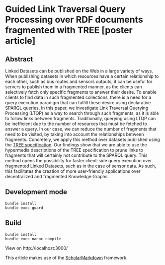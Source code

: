 # Guided Link Traversal Query Processing over RDF documents fragmented with TREE [poster article]

## Abstract
Linked Datasets can be published on the Web in a large variety of ways.
When publishing datasets in which resources have a certain relationship to each other,
such as bus routes and sensors outputs,
it can be useful for servers to publish them in a fragmented manner,
as the clients can selectively fetch only specific fragments to answer their desire.
To enable clients to find data in such fragmented collections,
there is a need for a query execution paradigm that can fulfill these desire using declarative SPARQL queries.
In this paper, we investigate Link Traversal Querying Processing (LTQP) as a way to search through such fragments,
as it is able to follow links between fragments.
Traditionally, querying using LTQP can be inefficient due to the number of resources that must be fetched to answer a query.
In our case, we can reduce the number of fragments that need to be visited,
by taking into account the relationships between fragments.
Concretely, we apply this method over datasets published using the [TREE specification](https://treecg.github.io/specification/).
Our findings show that we are able to use the hypermedia descriptions of the TREE specification
to prune links to fragments that will certainly not contribute to the SPARQL query.
This method opens the possibility for faster client-side query execution over fragmented Linked Datasets,
such as in the case of sensor data.
As such, this facilitates the creation of more user-friendly applications over decentralized and fragmented Knowledge Graphs.

## Development mode
```
bundle install
bundle exec guard
```

## Build
```
bundle install
bundle exec nanoc compile
```

View on http://localhost:3000/

This article makes use of the [ScholarMarkdown](https://github.com/rubensworks/ScholarMarkdown/) framework.
